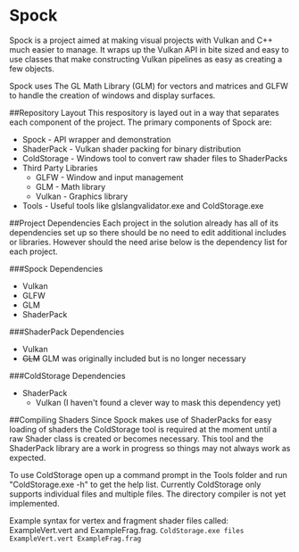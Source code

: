 # Spock
Spock is a project aimed at making visual projects with Vulkan and C++ much easier to manage. 
It wraps up the Vulkan API in bite sized and easy to use classes that make constructing Vulkan pipelines as easy as creating a few objects.  

Spock uses The GL Math Library (GLM) for vectors and matrices and GLFW to handle the creation of windows and display surfaces.

##Repository Layout
This respository is layed out in a way that separates each component of the project.
The primary components of Spock are:
* Spock - API wrapper and demonstration
* ShaderPack - Vulkan shader packing for binary distribution
* ColdStorage - Windows tool to convert raw shader files to ShaderPacks
* Third Party Libraries
	* GLFW - Window and input management
	* GLM - Math library
	* Vulkan - Graphics library
* Tools - Useful tools like glslangvalidator.exe and ColdStorage.exe

##Project Dependencies
Each project in the solution already has all of its dependencies set up so there should be no need to edit additional
includes or libraries. However should the need arise below is the dependency list for each project.

###Spock Dependencies
* Vulkan
* GLFW
* GLM
* ShaderPack

###ShaderPack Dependencies
* Vulkan
* ~~GLM~~ GLM was originally included but is no longer necessary

###ColdStorage Dependencies
* ShaderPack
	* Vulkan (I haven't found a clever way to mask this dependency yet)


##Compiling Shaders
Since Spock makes use of ShaderPacks for easy loading of shaders the ColdStorage tool is required at the moment
until a raw Shader class is created or becomes necessary. This tool and the ShaderPack library are a work in progress
so things may not always work as expected.

To use ColdStorage open up a command prompt in the Tools folder and run "ColdStorage.exe -h" to get the help list.
Currently ColdStorage only supports individual files and multiple files. The directory compiler is not yet implemented.

Example syntax for vertex and fragment shader files called: ExampleVert.vert and ExampleFrag.frag.
`ColdStorage.exe files ExampleVert.vert ExampleFrag.frag`
